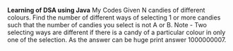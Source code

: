 **Learning of DSA using Java**
My Codes
Given N candies of different colours. Find the number of different ways of selecting 1 or more candies such that the number of candies you select is not A or B.
Note - Two selecting ways are different if there is a candy of a particular colour in only one of the selection.
As the answer can be huge print answer 1000000007.